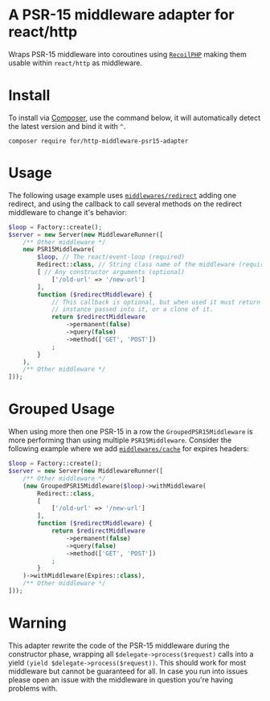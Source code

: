 # A PSR-15 middleware adapter for react/http

Wraps PSR-15 middleware into coroutines using [`RecoilPHP`](https://github.com/recoilphp) making them usable within `react/http` as middleware.

# Install

To install via [Composer](http://getcomposer.org/), use the command below, it will automatically detect the latest version and bind it with `^`.

```
composer require for/http-middleware-psr15-adapter
```

# Usage

The following usage example uses [`middlewares/redirect`](https://github.com/middlewares/redirect) adding one redirect, 
and using the callback to call several methods on the redirect middleware to change it's behavior:

```php
$loop = Factory::create(); 
$server = new Server(new MiddlewareRunner([
    /** Other middleware */
    new PSR15Middleware(
        $loop, // The react/event-loop (required) 
        Redirect::class, // String class name of the middleware (required)
        [ // Any constructor arguments (optional)
            ['/old-url' => '/new-url']
        ],
        function ($redirectMiddleware) {
            // This callback is optional, but when used it must return the
            // instance passed into it, or a clone of it.
            return $redirectMiddleware
                ->permanent(false)
                ->query(false)
                ->method(['GET', 'POST'])
            ;
        }
    ),
    /** Other middleware */
]));
```

# Grouped Usage

When using more then one PSR-15 in a row the `GroupedPSR15Middleware` is more performing than using multiple `PSR15Middleware`. Consider the 
following example where we add [`middlewares/cache`](https://github.com/middlewares/cache) for expires headers:

```php
$loop = Factory::create(); 
$server = new Server(new MiddlewareRunner([
    /** Other middleware */
    (new GroupedPSR15Middleware($loop)->withMiddleware( 
        Redirect::class,
        [
            ['/old-url' => '/new-url']
        ],
        function ($redirectMiddleware) {
            return $redirectMiddleware
                ->permanent(false)
                ->query(false)
                ->method(['GET', 'POST'])
            ;
        }
    )->withMiddleware(Expires::class),
    /** Other middleware */
]));
```

# Warning

This adapter rewrite the code of the PSR-15 middleware during the constructor phase, wrapping all `$delegate->process($request)`
calls into a yield `(yield $delegate->process($request))`. This should work for most middleware but cannot be guaranteed for all.
In case you run into issues please open an issue with the middleware in question you're having problems with.
